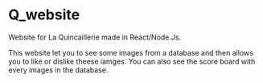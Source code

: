 # Q_website
Website for La Quincaillerie made in React/Node.Js.

This website let you to see some images from a database and then allows you to like or dislike theese iamges. 
You can also see the score board with every images in the database.
